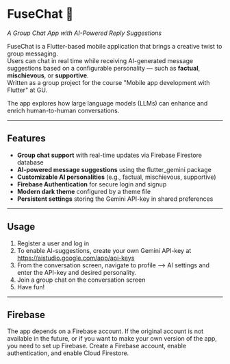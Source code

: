 # FuseChat 💬  
*A Group Chat App with AI-Powered Reply Suggestions*

FuseChat is a Flutter-based mobile application that brings a creative twist to group messaging.  
Users can chat in real time while receiving AI-generated message suggestions based on a configurable personality — such as **factual**, **mischievous**, or **supportive**.  
Written as a group project for the course "Mobile app development with Flutter" at GU.

The app explores how large language models (LLMs) can enhance and enrich human-to-human conversations.

---

## Features

- **Group chat support** with real-time updates via Firebase Firestore database 
- **AI-powered message suggestions** using the flutter_gemini package  
- **Customizable AI personalities** (e.g., factual, mischievous, supportive)  
- **Firebase Authentication** for secure login and signup  
- **Modern dark theme** configured by a theme file 
- **Persistent settings** storing the Gemini API-key in shared preferences

---

## Usage

1. Register a user and log in
2. To enable AI-suggestions, create your own Gemini API-key at https://aistudio.google.com/app/api-keys 
3. From the conversation screen, navigate to profile --> AI settings and enter the API-key and desired personality.
3. Join a group chat on the conversation screen
4. Have fun!  

---

## Firebase

The app depends on a Firebase account. If the original account is not available in the future,
or if you want to make your own version of the app, you need to set up Firebase.
Create a Firebase account, enable authentication, and enable Cloud Firestore. 



